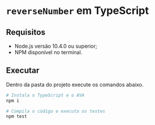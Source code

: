 # `reverseNumber` em TypeScript

## Requisitos

- Node.js versão 10.4.0 ou superior;
- NPM disponível no terminal.

## Executar

Dentro da pasta do projeto execute os comandos abaixo.

```sh
# Instala o TypeScript e o AVA
npm i

# Compila o código e executa os testes
npm test
```
